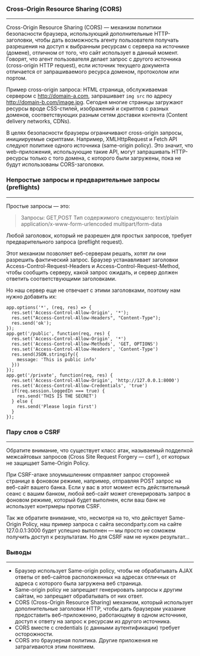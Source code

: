 ### Cross-Origin Resource Sharing (CORS)
***
Cross-Origin Resource Sharing (CORS) — механизм
политики безопасности браузера, использующий
дополнительные HTTP-заголовки, чтобы дать возможность агенту
пользователя получать разрешения на доступ к выбранным ресурсам
с сервера на источнике (домене), отличном от того, что сайт использует
в данный момент. Говорят, что агент пользователя делает запрос с другого
источника (cross-origin HTTP request), если источник текущего документа
отличается от запрашиваемого ресурса доменом, протоколом или портом.

Пример cross-origin запроса: HTML страница, обслуживаемая сервером с
http://domain-a.com, запрашивает `img src` по адресу
http://domain-b.com/image.jpg. Сегодня многие страницы загружают
ресурсы вроде CSS-стилей, изображений и скриптов с разных доменов,
соответствующих разным сетям доставки контента
(Content delivery networks, CDNs).

В целях безопасности браузеры ограничивают cross-origin запросы,
инициируемые скриптами. Например, XMLHttpRequest и Fetch API следуют
политике одного источника (same-origin policy). Это значит, что
web-приложения, использующие такие API, могут запрашивать HTTP-ресурсы
только с того домена, с которого были загружены, пока не будут
использованы CORS-заголовки.

### Непростые запросы и предварительные запросы (preflights)
***
Простые запросы — это:
> Запросы: GET,POST
> Тип содержимого следующего:
> text/plain
> application/x-www-form-urlencoded
> multipart/form-data

Любой заголовок, который не разрешен для простых запросов,
требует предварительного запроса (preflight request).

Этот механизм позволяет веб-серверам решать, хотят ли они разрешить
фактический запрос. Браузер устанавливает заголовки
Access-Control-Request-Headers и Access-Control-Request-Method,
чтобы сообщить серверу, какой запрос ожидать, и сервер должен ответить
соответствующими заголовками.

Но наш сервер еще не отвечает с этими заголовками,
поэтому нам нужно добавить их:
```
app.options('*', (req, res) => {
  res.set('Access-Control-Allow-Origin', '*');
  res.set("Access-Control-Allow-Headers", "Content-Type");
  res.send('ok');
});
app.get('/public', function(req, res) {
  res.set('Access-Control-Allow-Origin', '*')
  res.set('Access-Control-Allow-Methods', 'GET, OPTIONS')
  res.set('Access-Control-Allow-Headers', 'Content-Type')
  res.send(JSON.stringify({
    message: 'This is public info'
  }))
});
app.get('/private', function(req, res) {
  res.set('Access-Control-Allow-Origin', 'http://127.0.0.1:8000')
  res.set('Access-Control-Allow-Credentials', 'true')
  if(req.session.loggedIn === true) {
    res.send('THIS IS THE SECRET')
  } else {
    res.send('Please login first')
  }
});
```

### Пару слов о CSRF
***
Обратите внимание, что существует класс атак, называемый подделкой
межсайтовых запросов (Cross Site Request Forgery — csrf ),
от которых не защищает Same-Origin Policy.

При CSRF-атаке злоумышленник отправляет запрос сторонней странице в
фоновом режиме, например, отправляя POST запрос на веб-сайт
вашего банка. Если у вас в этот момент есть действительный сеанс с
вашим банком, любой веб-сайт может сгенерировать запрос в фоновом
режиме, который будет выполнен, если ваш банк не использует контрмеры
против CSRF.

Так же обратите внимание, что, несмотря на то, что действует
Same-Origin Policy, наш пример запроса с сайта secondparty.com на
сайте 127.0.0.1:3000 будет успешно выполнен — мы просто не соможем
получить доступ к результатам. Но для CSRF нам не нужен результат…

### Выводы
***
- Браузер использует Same-origin policy, чтобы не обрабатывать AJAX
ответы от веб-сайтов расположенных на адресах отличных от адреса с
которого была загружена веб страница.
- Same-origin policy не запрещает генерировать запросы к другим сайтам,
но запрещает обрабатывать от них ответ.
- CORS (Cross-Origin Resource Sharing) механизм, который использует
дополнительные заголовки HTTP, чтобы дать браузерам указание
предоставить веб-приложению, работающему в одном источнике, доступ к
ответу на запрос к ресурсам из другого источника.
- CORS вместе с credentials (с данными аутентификации) требует
осторожности.
- CORS это браузерная политика. Другие приложения не затрагиваются
этим понятием.
